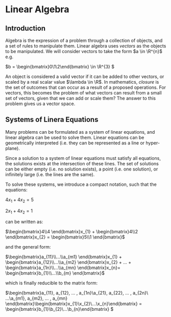 # Linear Algebra
## Introduction

Algebra is the expression of a problem through a collection of objects, and a set of rules to manipulate them. Linear algebra uses *vectors* as the objects to be manipulated. 
We will consider vectors to take the  form $a \in \R^{n}$ e.g. 

$b = \begin{bmatrix}0\\1\\2\end{bmatrix} \in \R^{3} $

An object is considered a valid vector if it can be added to other vectors, or scaled by a real scalar value $\lambda \in \R$. In mathematics, *closure* is the set of outcomes that can occur as a result of a proposed operations. For vectors, this becomes the problem of what vectors can result from a small set of vectors, given that we can add or scale them? The answer to this problem gives us a vector space.

## Systems of Linera Equations
Many problems can be formulated as a system of linear equations, and linear algebra can be used to solve them. Linear equations can be geometrically interpreted (i.e. they can be represented as a line or hyper-plane).

Since a solution to a system of linear equations must satisfy all equations, the solutions exists at the intersection of these lines. The set of solutions can be either empty (i.e. no solution exists), a point (i.e. one solution), or infinitely large (i.e. the lines are the same).

To solve these systems, we introduce a compact notation, such that the equations:

$4x_{1} + 4x_{2} = 5$

$2x_{1} + 4x_{2} = 1$

can be written as:

$\begin{bmatrix}4\\4
\end{bmatrix}x_{1} + \begin{bmatrix}4\\2
\end{bmatrix}x_{2} = \begin{bmatrix}5\\1
\end{bmatrix}$

and the general form:

$\begin{bmatrix}a_{11}\\...\\a_{m1}
\end{bmatrix}x_{1} + \begin{bmatrix}a_{12}\\...\\a_{m2}
\end{bmatrix}x_{2} + ... + \begin{bmatrix}a_{1n}\\...\\a_{mn}
\end{bmatrix}x_{n}= \begin{bmatrix}b_{1}\\...\\b_{m}
\end{bmatrix}$

which is finally reducible to the matrix form:

$\begin{bmatrix}a_{11}, a_{12}, ... , a_{1n}\\a_{21}, a_{22}, ... , a_{2n}\\
...\\a_{m1}, a_{m2}, ... , a_{mn}
\end{bmatrix}\begin{bmatrix}x_{1}\\x_{2}\\...\\x_{n}\end{bmatrix} = \begin{bmatrix}b_{1}\\b_{2}\\...\\b_{n}\end{bmatrix}
$